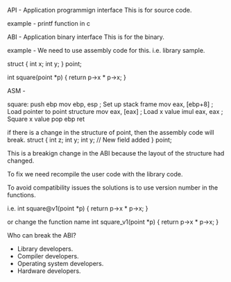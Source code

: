 API - Application programmign interface
    This is for source code.

example -
    printf function in c
    

ABI - Application binary interface
    This is for the binary.

example -
    We need to use assembly code for this.  i.e. library sample.


struct {
    int x;
    int y;
} point;

int square(point *p) {
    return p->x * p->x;
}

ASM -

square:
    push ebp
    mov ebp, esp ; Set up stack frame
    mov eax, [ebp+8]  ; Load pointer to point structure
    mov eax, [eax]    ; Load x value
    imul eax, eax     ; Square x value
    pop ebp
    ret

if there is a change in the structure of point, then the assembly code will break.
struct {
    int z;
    int y;
    int y; // New field added
} point;

This is a breakign change in the ABI because the layout of the structure had changed.

To fix we need recompile the user code with the library code.

To avoid compatibility issues the solutions is to use version number in the functions.

i.e. 
int square@v1(point *p) {
    return p->x * p->x;
}

or change the function name
int square_v1(point *p) {
    return p->x * p->x;
}

Who can break the ABI?
- Library developers. 
- Compiler developers.
- Operating system developers.
- Hardware developers.


